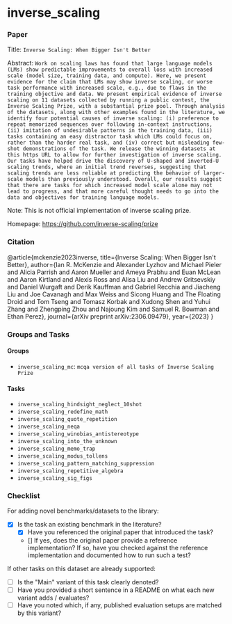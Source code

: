 # inverse_scaling

### Paper

Title: `Inverse Scaling: When Bigger Isn't Better`

Abstract: `Work on scaling laws has found that large language models (LMs) show predictable improvements to overall loss with increased scale (model size, training data, and compute). Here, we present evidence for the claim that LMs may show inverse scaling, or worse task performance with increased scale, e.g., due to flaws in the training objective and data. We present empirical evidence of inverse scaling on 11 datasets collected by running a public contest, the Inverse Scaling Prize, with a substantial prize pool. Through analysis of the datasets, along with other examples found in the literature, we identify four potential causes of inverse scaling: (i) preference to repeat memorized sequences over following in-context instructions, (ii) imitation of undesirable patterns in the training data, (iii) tasks containing an easy distractor task which LMs could focus on, rather than the harder real task, and (iv) correct but misleading few-shot demonstrations of the task. We release the winning datasets at this https URL to allow for further investigation of inverse scaling. Our tasks have helped drive the discovery of U-shaped and inverted-U scaling trends, where an initial trend reverses, suggesting that scaling trends are less reliable at predicting the behavior of larger-scale models than previously understood. Overall, our results suggest that there are tasks for which increased model scale alone may not lead to progress, and that more careful thought needs to go into the data and objectives for training language models.`

Note: This is not official implementation of inverse scaling prize.

Homepage: https://github.com/inverse-scaling/prize

### Citation

@article{mckenzie2023inverse,
      title={Inverse Scaling: When Bigger Isn't Better},
      author={Ian R. McKenzie and Alexander Lyzhov and Michael Pieler and Alicia Parrish and Aaron Mueller and Ameya Prabhu and Euan McLean and Aaron Kirtland and Alexis Ross and Alisa Liu and Andrew Gritsevskiy and Daniel Wurgaft and Derik Kauffman and Gabriel Recchia and Jiacheng Liu and Joe Cavanagh and Max Weiss and Sicong Huang and The Floating Droid and Tom Tseng and Tomasz Korbak and Xudong Shen and Yuhui Zhang and Zhengping Zhou and Najoung Kim and Samuel R. Bowman and Ethan Perez},
      journal={arXiv preprint arXiv:2306.09479},
      year={2023}
}

### Groups and Tasks

#### Groups

* `inverse_scaling_mc`: `mcqa version of all tasks of Inverse Scaling Prize`


#### Tasks

- `inverse_scaling_hindsight_neglect_10shot`
- `inverse_scaling_redefine_math`
- `inverse_scaling_quote_repetition`
- `inverse_scaling_neqa`
- `inverse_scaling_winobias_antistereotype`
- `inverse_scaling_into_the_unknown`
- `inverse_scaling_memo_trap`
- `inverse_scaling_modus_tollens`
- `inverse_scaling_pattern_matching_suppression`
- `inverse_scaling_repetitive_algebra`
- `inverse_scaling_sig_figs`


### Checklist

For adding novel benchmarks/datasets to the library:
* [x] Is the task an existing benchmark in the literature?
  * [x] Have you referenced the original paper that introduced the task?
  * [] If yes, does the original paper provide a reference implementation? If so, have you checked against the reference implementation and documented how to run such a test?


If other tasks on this dataset are already supported:
* [ ] Is the "Main" variant of this task clearly denoted?
* [ ] Have you provided a short sentence in a README on what each new variant adds / evaluates?
* [ ] Have you noted which, if any, published evaluation setups are matched by this variant?
